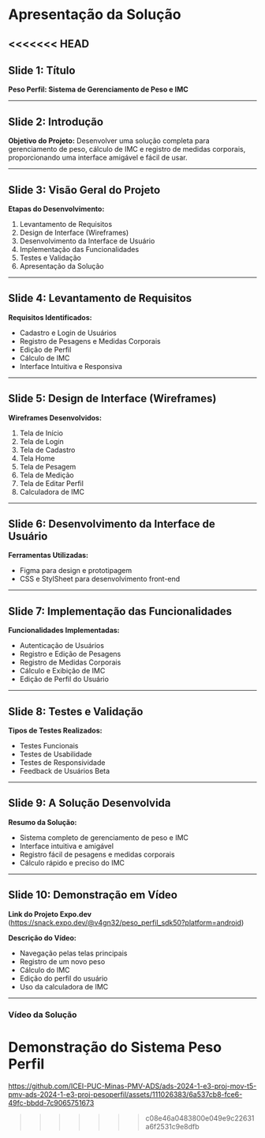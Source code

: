 # Apresentação da Solução

<<<<<<< HEAD
---

## Slide 1: Título
**Peso Perfil: Sistema de Gerenciamento de Peso e IMC**

---

## Slide 2: Introdução
**Objetivo do Projeto:**
Desenvolver uma solução completa para gerenciamento de peso, cálculo de IMC e registro de medidas corporais, proporcionando uma interface amigável e fácil de usar.

---

## Slide 3: Visão Geral do Projeto
**Etapas do Desenvolvimento:**
1. Levantamento de Requisitos
2. Design de Interface (Wireframes)
3. Desenvolvimento da Interface de Usuário
4. Implementação das Funcionalidades
5. Testes e Validação
6. Apresentação da Solução

---

## Slide 4: Levantamento de Requisitos
**Requisitos Identificados:**
- Cadastro e Login de Usuários
- Registro de Pesagens e Medidas Corporais
- Edição de Perfil
- Cálculo de IMC
- Interface Intuitiva e Responsiva

---

## Slide 5: Design de Interface (Wireframes)
**Wireframes Desenvolvidos:**
1. Tela de Início
2. Tela de Login
3. Tela de Cadastro
4. Tela Home
5. Tela de Pesagem
6. Tela de Medição
7. Tela de Editar Perfil
8. Calculadora de IMC

---

## Slide 6: Desenvolvimento da Interface de Usuário
**Ferramentas Utilizadas:**
- Figma para design e prototipagem
- CSS e StylSheet para desenvolvimento front-end

---

## Slide 7: Implementação das Funcionalidades
**Funcionalidades Implementadas:**
- Autenticação de Usuários
- Registro e Edição de Pesagens
- Registro de Medidas Corporais
- Cálculo e Exibição de IMC
- Edição de Perfil do Usuário

---

## Slide 8: Testes e Validação
**Tipos de Testes Realizados:**
- Testes Funcionais
- Testes de Usabilidade
- Testes de Responsividade
- Feedback de Usuários Beta

---

## Slide 9: A Solução Desenvolvida
**Resumo da Solução:**
- Sistema completo de gerenciamento de peso e IMC
- Interface intuitiva e amigável
- Registro fácil de pesagens e medidas corporais
- Cálculo rápido e preciso do IMC

---

## Slide 10: Demonstração em Vídeo
**Link do Projeto Expo.dev**
(https://snack.expo.dev/@v4gn32/peso_perfil_sdk50?platform=android)

**Descrição do Vídeo:**
- Navegação pelas telas principais
- Registro de um novo peso
- Cálculo do IMC
- Edição do perfil do usuário
- Uso da calculadora de IMC

---

### Vídeo da Solução

**Demonstração do Sistema Peso Perfil**
=======




https://github.com/ICEI-PUC-Minas-PMV-ADS/ads-2024-1-e3-proj-mov-t5-pmv-ads-2024-1-e3-proj-pesoperfil/assets/111026383/6a537cb8-fce6-49fc-bbdd-7c9065751673
>>>>>>> c08e46a0483800e049e9c22631a6f2531c9e8dfb



